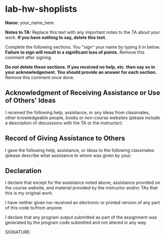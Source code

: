 # lab-hw-shoplists

**Name:** your_name_here

**Notes to TA:** Replace this text with any important notes to the TA 
about your work.  **If you have nothing to say, delete
this text.**

Complete the following sections.  You "sign" your name by 
typing it in below.  **Failure to sign will result in a significant 
loss of points.** Remove this comment after signing.

**Do not delete these sections. If you received no help, etc. then
say so in your acknowledgement.  You should provide an answer
for each section.** Remove this comment once done.

Acknowledgment of Receiving Assistance or Use of Others' Ideas
--------------------------------------------------------------
I received the following help, assistance, or any ideas from 
classmates, other knowledgeable people, books or non-course 
websites (please include a description of discussions with 
the TA or the instructor):











Record of Giving Assistance to Others
-------------------------------------
I gave the following help, assistance, or ideas to the following
classmates (please describe what assistance to whom was given 
by you):











Declaration
-----------
I declare that except for the assistance noted above, assistance 
provided on the course website, and material provided by the 
instructor and/or TAs that this is my original work.

I have neither given nor received an electronic or printed version
of any part of this code to/from anyone.

I declare that any program output submitted as part of the
assignment was generated by the program code submitted and not 
altered in any way.

SIGNATURE:

